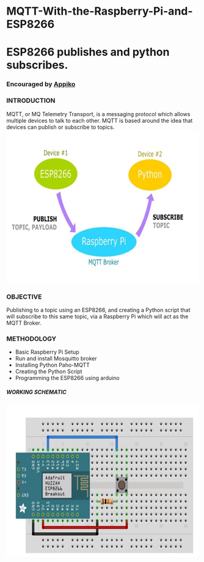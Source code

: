 # MQTT-With-the-Raspberry-Pi-and-ESP8266
# ESP8266 publishes and python subscribes.

### Encouraged by  <a href="https://appiko.org/">Appiko</a>

### INTRODUCTION
MQTT, or MQ Telemetry Transport, is a messaging protocol which allows multiple devices to talk to each other. MQTT is based around the idea that devices can publish or subscribe to topics.
<br/>
<img src="Capture1.JPG" width="600" height="400"> <br/>

### OBJECTIVE

Publishing to a topic using an ESP8266, and creating a Python script that will subscribe to this same topic, via a Raspberry Pi which will act as the MQTT Broker.

### METHODOLOGY
<ul>
<li>Basic Raspberry Pi Setup
<li>Run and install Mosquitto broker
<li> Installing Python Paho-MQTT
<li> Creating the Python Script
<li> Programming the ESP8266 using arduino
 </ul>
 
 ##### WORKING SCHEMATIC
<img src="Capture.JPG" width="600" height="400"> <br/>
